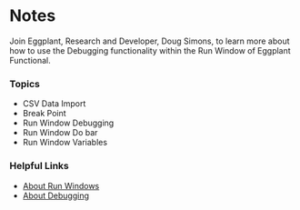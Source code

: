 # Notes

Join Eggplant, Research and Developer, Doug Simons, to learn more about how to use the Debugging functionality within the Run Window of Eggplant Functional.

### Topics
- CSV Data Import
- Break Point
- Run Window Debugging
- Run Window Do bar
- Run Window Variables

### Helpful Links
- [About Run Windows](https://docs.eggplantsoftware.com/studio/epf-run-window/)
- [About Debugging](https://docs.eggplantsoftware.com/studio/epf-debugging-scripts/)